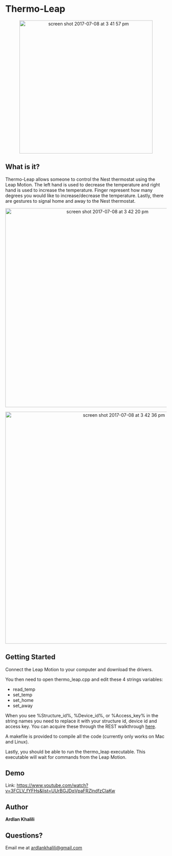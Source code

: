 # Thermo-Leap

<p align="center">
<img width="416" alt="screen shot 2017-07-08 at 3 41 57 pm" src="https://user-images.githubusercontent.com/23054357/27988627-27844a6e-63f4-11e7-8f09-98e936df0ff4.png">
</p>

## What is it?
Thermo-Leap allows someone to control the Nest thermostat using the Leap Motion. The left hand is used to decrease the temperature and right hand is used to increase the temperature. Finger represent how many degrees you would like to increase/decrease the temperature. Lastly, there are  gestures to signal home and away to the Nest thermostat.

<p align="center">
<img width="622" alt="screen shot 2017-07-08 at 3 42 20 pm" src="https://user-images.githubusercontent.com/23054357/27988684-dcfcd900-63f5-11e7-9009-b88080612ec6.png">
</p>


<p align="center">
<img width="725" alt="screen shot 2017-07-08 at 3 42 36 pm" src="https://user-images.githubusercontent.com/23054357/27988685-ed35fde2-63f5-11e7-9dd5-50660b4bc4ee.png">
</p>

## Getting Started

Connect the Leap Motion to your computer and download the drivers.

You then need to open thermo_leap.cpp and edit these 4 strings variables: 
* read_temp
* set_temp
* set_home
* set_away

When you see %Structure_id%, %Device_id%, or %Access_key% in the string names you need to replace it with your structure id, device id and access key. You can acquire these through the REST walkthrough [here](https://developers.nest.com/documentation/cloud/rest-quick-guide/).

A makefile is provided to compile all the code (currently only works on Mac and Linux).

Lastly, you should be able to run the thermo_leap executable. This executable will wait for commands from the Leap Motion.

## Demo
 
 Link: https://www.youtube.com/watch?v=3FCLV_fYFHs&list=UUrBGJDqVpaFRZlndfzClaKw 

## Author

**Ardlan Khalili**

## Questions?

Email me at ardlankhalili@gmail.com